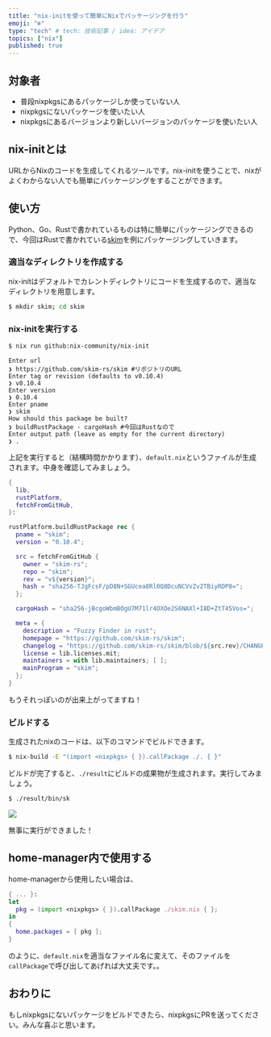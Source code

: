 ```yaml
---
title: "nix-initを使って簡単にNixでパッケージングを行う"
emoji: "❄"
type: "tech" # tech: 技術記事 / idea: アイデア
topics: ["nix"]
published: true
---
```


## 対象者

- 普段nixpkgsにあるパッケージしか使っていない人
- nixpkgsにないパッケージを使いたい人
- nixpkgsにあるバージョンより新しいバージョンのパッケージを使いたい人

## nix-initとは

URLからNixのコードを生成してくれるツールです。nix-initを使うことで、nixがよくわからない人でも簡単にパッケージングをすることができます。

## 使い方

Python、Go、Rustで書かれているものは特に簡単にパッケージングできるので、今回はRustで書かれている[skim](https://github.com/skim-rs/skim?tab=readme-ov-file)を例にパッケージングしていきます。


### 適当なディレクトリを作成する

nix-initはデフォルトでカレントディレクトリにコードを生成するので、適当なディレクトリを用意します。

```bash
$ mkdir skim; cd skim
```

### nix-initを実行する

```bash
$ nix run github:nix-community/nix-init
```

```
Enter url
❯ https://github.com/skim-rs/skim #リポジトリのURL
Enter tag or revision (defaults to v0.10.4)
❯ v0.10.4
Enter version
❯ 0.10.4
Enter pname
❯ skim
How should this package be built?
❯ buildRustPackage - cargoHash #今回はRustなので
Enter output path (leave as empty for the current directory)
❯ .
```

上記を実行すると（結構時間かかります）、`default.nix`というファイルが生成されます。中身を確認してみましょう。

```nix:default.nix
{
  lib,
  rustPlatform,
  fetchFromGitHub,
}:

rustPlatform.buildRustPackage rec {
  pname = "skim";
  version = "0.10.4";

  src = fetchFromGitHub {
    owner = "skim-rs";
    repo = "skim";
    rev = "v${version}";
    hash = "sha256-TJgFcsF/pD8N+SGUcea8Rl0Q8DcuNCVvZv2TBiyRDP8=";
  };

  cargoHash = "sha256-jBcgoWbmBOgU7M71lr4OXOe2S6NAXl+I8D+ZtT45Vos=";

  meta = {
    description = "Fuzzy Finder in rust";
    homepage = "https://github.com/skim-rs/skim";
    changelog = "https://github.com/skim-rs/skim/blob/${src.rev}/CHANGELOG.md";
    license = lib.licenses.mit;
    maintainers = with lib.maintainers; [ ];
    mainProgram = "skim";
  };
}
```

もうそれっぽいのが出来上がってますね！

### ビルドする

生成されたnixのコードは、以下のコマンドでビルドできます。

```bash
$ nix-build -E "(import <nixpkgs> { }).callPackage ./. { }"
```

ビルドが完了すると、`./result`にビルドの成果物が生成されます。実行してみましょう。

```bash
$ ./result/bin/sk
```

![](https://storage.googleapis.com/zenn-user-upload/9b11aae6af88-20241116.png)

無事に実行ができました！

## home-manager内で使用する

home-managerから使用したい場合は、

```nix
{ ... }:
let
  pkg = (import <nixpkgs> { }).callPackage ./skim.nix { };
in
{
  home.packages = [ pkg ];
}
```

のように、`default.nix`を適当なファイル名に変えて、そのファイルを`callPackage`で呼び出してあげれば大丈夫です。。

## おわりに

もしnixpkgsにないパッケージをビルドできたら、nixpkgsにPRを送ってください。みんな喜ぶと思います。
